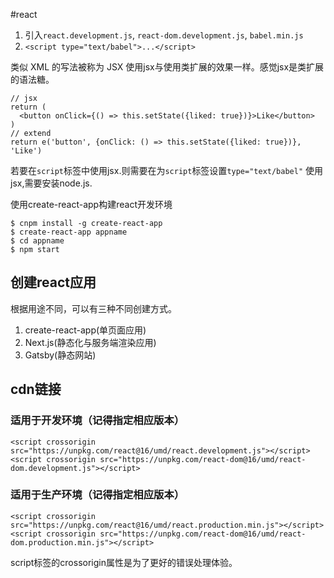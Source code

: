 #react

1. 引入`react.development.js`, `react-dom.development.js`, `babel.min.js`  
2. `<script type="text/babel">...</script>`  

类似 XML 的写法被称为 JSX
使用jsx与使用类扩展的效果一样。感觉jsx是类扩展的语法糖。
```
// jsx
return (
  <button onClick={() => this.setState({liked: true})}>Like</button>
)
// extend
return e('button', {onClick: () => this.setState({liked: true})}, 'Like')
```
若要在`script`标签中使用jsx.则需要在为`script`标签设置`type="text/babel"`
使用jsx,需要安装node.js.

使用create-react-app构建react开发环境  

	$ cnpm install -g create-react-app
	$ create-react-app appname
	$ cd appname
	$ npm start

## 创建react应用

根据用途不同，可以有三种不同创建方式。
1. create-react-app(单页面应用)
2. Next.js(静态化与服务端渲染应用)
3. Gatsby(静态网站)

## cdn链接

### 适用于开发环境（记得指定相应版本）

```
<script crossorigin src="https://unpkg.com/react@16/umd/react.development.js"></script>
<script crossorigin src="https://unpkg.com/react-dom@16/umd/react-dom.development.js"></script>
```

### 适用于生产环境（记得指定相应版本）

```
<script crossorigin src="https://unpkg.com/react@16/umd/react.production.min.js"></script>
<script crossorigin src="https://unpkg.com/react-dom@16/umd/react-dom.production.min.js"></script>
```

script标签的crossorigin属性是为了更好的错误处理体验。

